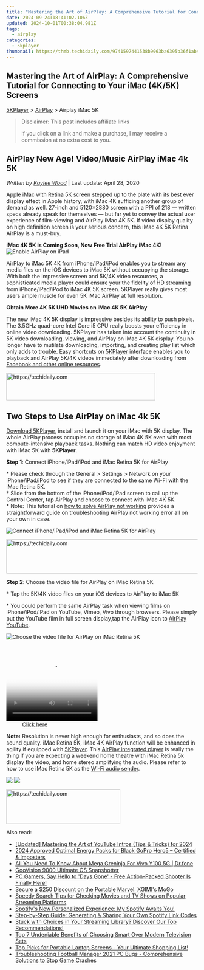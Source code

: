 ```yaml
---
title: "Mastering the Art of AirPlay: A Comprehensive Tutorial for Connecting to Your iMac (4K/5K) Screens"
date: 2024-09-24T18:41:02.106Z
updated: 2024-10-01T00:38:04.981Z
tags:
  - airplay
categories:
  - 5kplayer
thumbnail: https://thmb.techidaily.com/9741597441538b9063ba6395b36f1ab44380cf26caea24d426b1c0daf15218fd.jpg
---
```


## Mastering the Art of AirPlay: A Comprehensive Tutorial for Connecting to Your iMac (4K/5K) Screens

[5KPlayer](https://tools.techidaily.com/5kplayer/products/) \> [AirPlay](https://tools.techidaily.com/5kplayer/airplay/) \> Airplay iMac 5K

>  Disclaimer: This post includes affiliate links
>
>  If you click on a link and make a purchase, I may receive a commission at no extra cost to you.
>

## AirPlay New Age! Video/Music AirPlay iMac 4k 5K

 _Written by [Kaylee Wood](https://www.quora.com/profile/Amanda-Hu-21)_ | Last update: April 28, 2020

Apple iMac with Retina 5K screen stepped up to the plate with its best ever display effect in Apple history, with iMac 4K sufficing another group of demand as well. 27-inch and 5120×2880 screen with a PPI of 218 — written specs already speak for themselves — but far yet to convey the actual user experience of film-viewing and AirPlay iMac 4K 5K. If video display quality on high definition screen is your serious concern, this iMac 4K 5K Retina AirPlay is a must-buy.

**iMac 4K 5K is Coming Soon, Now Free Trial AirPlay iMac 4K!** ![Enable AirPlay on iPad](https://www.5kplayer.com/airplay/img/airplay-mirroring-record.png) 

AirPlay to iMac 5K 4K from iPhone/iPad/iPod enables you to stream any media files on the iOS devices to iMac 5K without occupying the storage. With both the impressive screen and 5K/4K video resources, a sophisticated media player could ensure your the fidelity of HD streaming from iPhone/iPad/iPod to iMac 4K 5K screen. 5KPlayer really gives most users ample muscle for even 5K iMac AirPlay at full resolution.

**Obtain More 4K 5K UHD Movies on iMac 4K 5K AirPlay**

The new iMac 4K 5K display is impressive besides its ability to push pixels. The 3.5GHz quad-core Intel Core i5 CPU really boosts your efficiency in online video downloading. 5KPlayer has taken into account the continuity in 5K video downloading, viewing, and AirPlay on iMac 4K 5K display. You no longer have to mutilate downloading, importing, and creating play list which only adds to trouble. Easy shortcuts on [5KPlayer](https://tools.techidaily.com/5kplayer/products/) interface enables you to playback and AirPlay 5K/4K videos immediately after downloading from [Facebook and other online resources](https://tools.techidaily.com/5kplayer/youtube-download/).

<!-- affiliate ads begin -->
<a href="https://aligracehair.sjv.io/c/5597632/2135403/19272" target="_top" id="2135403">
  <img src="//a.impactradius-go.com/display-ad/19272-2135403" border="0" alt="https://techidaily.com" width="392" height="72"/>
</a>
<img height="0" width="0" src="https://aligracehair.sjv.io/i/5597632/2135403/19272" style="position:absolute;visibility:hidden;" border="0" />
<!-- affiliate ads end -->

## Two Steps to Use AirPlay on iMac 4k 5K

[Download 5KPlayer](https://tools.techidaily.com/5kplayer/products/), install and launch it on your iMac with 5K display. The whole AirPlay process occupies no storage of iMac 4K 5K even with most compute-intensive playback tasks. Nothing can match HD video enjoyment with iMac 5K with **5KPlayer**.

**Step 1**: Connect iPhone/iPad/iPod and iMac Retina 5K for AirPlay

\* Please check through the General > Settings > Network on your iPhone/iPad/iPod to see if they are connected to the same Wi-Fi with the iMac Retina 5K.  
\* Slide from the bottom of the iPhone/iPod/iPad screen to call up the Control Center, tap AirPlay and choose to connect with iMac 4K 5K.  
\* Note: This tutorial on [how to solve AirPlay not working](https://tools.techidaily.com/5kplayer/airplay/) provides a straightforward guide on troubleshooting AirPlay not working error all on your own in case.

![Connect iPhone/iPad/iPod and iMac Retina 5K for AirPlay](https://www.5kplayer.com/airplay/img/5kplayer-freeaacplayer-yxt-030603.jpg) 

<!-- affiliate ads begin -->
<a href="https://appsumo.8odi.net/c/5597632/2130889/7443" target="_top" id="2130889">
  <img src="//a.impactradius-go.com/display-ad/7443-2130889" border="0" alt="https://techidaily.com" width="600" height="90"/>
</a>
<img height="0" width="0" src="https://appsumo.8odi.net/i/5597632/2130889/7443" style="position:absolute;visibility:hidden;" border="0" />
<!-- affiliate ads end -->

**Step 2**: Choose the video file for AirPlay on iMac Retina 5K

\* Tap the 5K/4K video files on your iOS devices to AirPlay to iMac 5K

\* You could perform the same AirPlay task when viewing films on iPhone/iPod/iPad on YouTube, Vimeo, Vivo through browsers. Please simply put the YouTube film in full screen display,tap the AirPlay icon to [AirPlay YouTube](https://tools.techidaily.com/5kplayer/airplay/). 

![Choose the video file for AirPlay on iMac Retina 5K](https://www.5kplayer.com/airplay/img/airplay-iphone-ipad.jpg) 

<!-- affiliate ads begin -->
<span id="1265663">
					<video width="240" height="200" style="cursor:pointer"
           poster="//a.impactradius-go.com/display-clicktoplayimage/1265663.png"
           onclick="if(!this.playClicked){this.play();this.setAttribute('controls',true);this.playClicked=true;}">
	   <source src="//a.impactradius-go.com/display-ad/4482-1265663">
	   <img src="//a.impactradius-go.com/display-clicktoplayimage/1265663.png" style="border: none; height: 100%; width: 100%; object-fit: contain">
	</video>
	<div style="width:150px;text-align:center"><a href="javascript:window.open(decodeURIComponent('https%3A%2F%2Fmartinic.evyy.net%2Fc%2F5597632%2F1265663%2F4482'), '_blank');void(0);">Click here</a></div>
</span>
<img height="0" width="0" src="https://imp.pxf.io/i/5597632/1265663/4482" style="position:absolute;visibility:hidden;" border="0" />
<!-- affiliate ads end -->

**Note:** Resolution is never high enough for enthusiasts, and so does the sound quality. iMac Retina 5K, iMac 4K AirPlay function will be enhanced in agility if equipped with [5KPlayer](https://tools.techidaily.com/5kplayer/products/). This [AirPlay integrated player](https://tools.techidaily.com/5kplayer/airplay/) is really the thing if you are expecting a weekend home theatre with iMac Retina 5k display the video, and home stereo amplifying the audio. Please refer to how to use iMac Retina 5K as the [Wi-Fi audio sender](https://tools.techidaily.com/5kplayer/airplay/).

[![](https://www.5kplayer.com/airplay/../button/freedownbackmac.png)](https://tools.techidaily.com/5kplayer/products/) [![](https://www.5kplayer.com/airplay/../button/freedownwhitewin.png)](https://tools.techidaily.com/5kplayer/products/)

<!-- affiliate ads begin -->
<a href="https://aligracehair.sjv.io/c/5597632/1868571/19272" target="_top" id="1868571">
  <img src="//a.impactradius-go.com/display-ad/19272-1868571" border="0" alt="https://techidaily.com" width="300" height="90"/>
</a>
<img height="0" width="0" src="https://aligracehair.sjv.io/i/5597632/1868571/19272" style="position:absolute;visibility:hidden;" border="0" />
<!-- affiliate ads end -->

<ins class="adsbygoogle"
     style="display:block"
     data-ad-format="autorelaxed"
     data-ad-client="ca-pub-7571918770474297"
     data-ad-slot="1223367746"></ins>

<ins class="adsbygoogle"
     style="display:block"
     data-ad-client="ca-pub-7571918770474297"
     data-ad-slot="8358498916"
     data-ad-format="auto"
     data-full-width-responsive="true"></ins>

<span class="atpl-alsoreadstyle">Also read:</span>
<div><ul>
<li><a href="https://youtube-blog.techidaily.com/ed-mastering-the-art-of-youtube-intros-tips-and-tricks-for-2024/"><u>[Updated] Mastering the Art of YouTube Intros (Tips & Tricks) for 2024</u></a></li>
<li><a href="https://extra-support.techidaily.com/2024-approved-optimal-energy-packs-for-black-gopro-hero5-certified-and-imposters/"><u>2024 Approved Optimal Energy Packs for Black GoPro Hero5 – Certified & Imposters</u></a></li>
<li><a href="https://change-location.techidaily.com/all-you-need-to-know-about-mega-greninja-for-vivo-y100-5g-drfone-by-drfone-virtual-android/"><u>All You Need To Know About Mega Greninja For Vivo Y100 5G | Dr.fone</u></a></li>
<li><a href="https://on-screen-recording.techidaily.com/goovision-9000-ultimate-os-snapshotter/"><u>GooVision 9000 Ultimate OS Snapshotter</u></a></li>
<li><a href="https://win-able.techidaily.com/1722991871921-pc-gamers-say-hello-to-days-gone-free-action-packed-shooter-is-finally-here/"><u>PC Gamers, Say Hello to 'Days Gone' - Free Action-Packed Shooter Is Finally Here!</u></a></li>
<li><a href="https://media-tips.techidaily.com/secure-a-250-discount-on-the-portable-marvel-xgimis-mogo/"><u>Secure a $250 Discount on the Portable Marvel: XGIMI's MoGo</u></a></li>
<li><a href="https://media-tips.techidaily.com/speedy-search-tips-for-checking-movies-and-tv-shows-on-popular-streaming-platforms/"><u>Speedy Search Tips for Checking Movies and TV Shows on Popular Streaming Platforms</u></a></li>
<li><a href="https://media-tips.techidaily.com/spotifys-new-personalized-experience-my-spotify-awaits-you/"><u>Spotify's New Personalized Experience: My Spotify Awaits You!</u></a></li>
<li><a href="https://media-tips.techidaily.com/step-by-step-guide-generating-and-sharing-your-own-spotify-link-codes/"><u>Step-by-Step Guide: Generating & Sharing Your Own Spotify Link Codes</u></a></li>
<li><a href="https://media-tips.techidaily.com/stuck-with-choices-in-your-streaming-library-discover-our-top-recommendations/"><u>Stuck with Choices in Your Streaming Library? Discover Our Top Recommendations!</u></a></li>
<li><a href="https://media-tips.techidaily.com/top-7-undeniable-benefits-of-choosing-smart-over-modern-television-sets/"><u>Top 7 Undeniable Benefits of Choosing Smart Over Modern Television Sets</u></a></li>
<li><a href="https://hardware-updates.techidaily.com/top-picks-for-portable-laptop-screens-your-ultimate-shopping-list/"><u>Top Picks for Portable Laptop Screens - Your Ultimate Shopping List!</u></a></li>
<li><a href="https://win-answers.techidaily.com/1723011541823-troubleshooting-football-manager-2021-pc-bugs-comprehensive-solutions-to-stop-game-crashes/"><u>Troubleshooting Football Manager 2021 PC Bugs - Comprehensive Solutions to Stop Game Crashes</u></a></li>
</ul></div>

